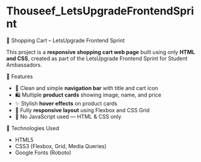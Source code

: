 ﻿# Thouseef_LetsUpgradeFrontendSprint
 🛒 Shopping Cart – LetsUpgrade Frontend Sprint

This project is a **responsive shopping cart web page** built using only **HTML and CSS**, created as part of the LetsUpgrade Frontend Sprint for Student Ambassadors.

 📌 Features

- 🧭 Clean and simple **navigation bar** with title and cart icon  
- 🛍️ Multiple **product cards** showing image, name, and price  
- ✨ Stylish **hover effects** on product cards  
- 📱 Fully **responsive layout** using Flexbox and CSS Grid  
- 🚫 No JavaScript used — HTML & CSS only

 🎨 Technologies Used

- HTML5  
- CSS3 (Flexbox, Grid, Media Queries)  
- Google Fonts (Roboto)



